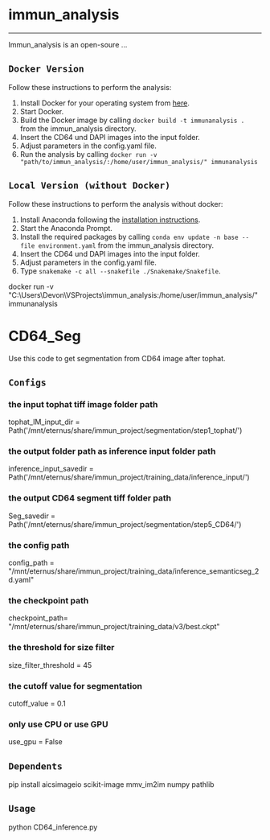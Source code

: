 # immun_analysis
***
Immun_analysis is an open-soure ...
## `Docker Version`

Follow these instructions to perform the analysis:
1. Install Docker for your operating system from [here](https://docs.docker.com/get-docker/).
2. Start Docker.
3. Build the Docker image by calling ```docker build -t immunanalysis .``` from the immun_analysis directory.
4. Insert the CD64 und DAPI images into the input folder.
5. Adjust parameters in the config.yaml file.
6. Run the analysis by calling `docker run -v "path/to/immun_analysis/:/home/user/immun_analysis/" immunanalysis`

## `Local Version (without Docker)`
Follow these instructions to perform the analysis without docker:
1. Install Anaconda following the [installation instructions](https://docs.conda.io/en/latest/miniconda.html).
2. Start the Anaconda Prompt.
3. Install the required packages by calling ```conda env update -n base --file environment.yaml``` from the immun_analysis directory.
4. Insert the CD64 und DAPI images into the input folder.
5. Adjust parameters in the config.yaml file.
6. Type `snakemake -c all --snakefile ./Snakemake/Snakefile`.

docker run -v "C:\Users\Devon\VSProjects\immun_analysis:/home/user/immun_analysis/" immunanalysis


# CD64_Seg
  Use this code to get segmentation from CD64 image after tophat. 

## `Configs`

### the input tophat tiff image folder path  
  tophat_IM_input_dir =  Path('/mnt/eternus/share/immun_project/segmentation/step1_tophat/')
### the output folder path as inference input folder path 
  inference_input_savedir = Path('/mnt/eternus/share/immun_project/training_data/inference_input/')
### the output CD64 segment tiff folder path    
  Seg_savedir = Path('/mnt/eternus/share/immun_project/segmentation/step5_CD64/') 
### the config path
  config_path = "/mnt/eternus/share/immun_project/training_data/inference_semanticseg_2d.yaml"
### the checkpoint path
  checkpoint_path= "/mnt/eternus/share/immun_project/training_data/v3/best.ckpt"
### the threshold for size filter 
  size_filter_threshold = 45
### the cutoff value for segmentation
  cutoff_value = 0.1
### only use CPU or use GPU 
use_gpu = False

## `Dependents`
  pip install aicsimageio scikit-image mmv_im2im numpy pathlib

## `Usage`
  python CD64_inference.py
